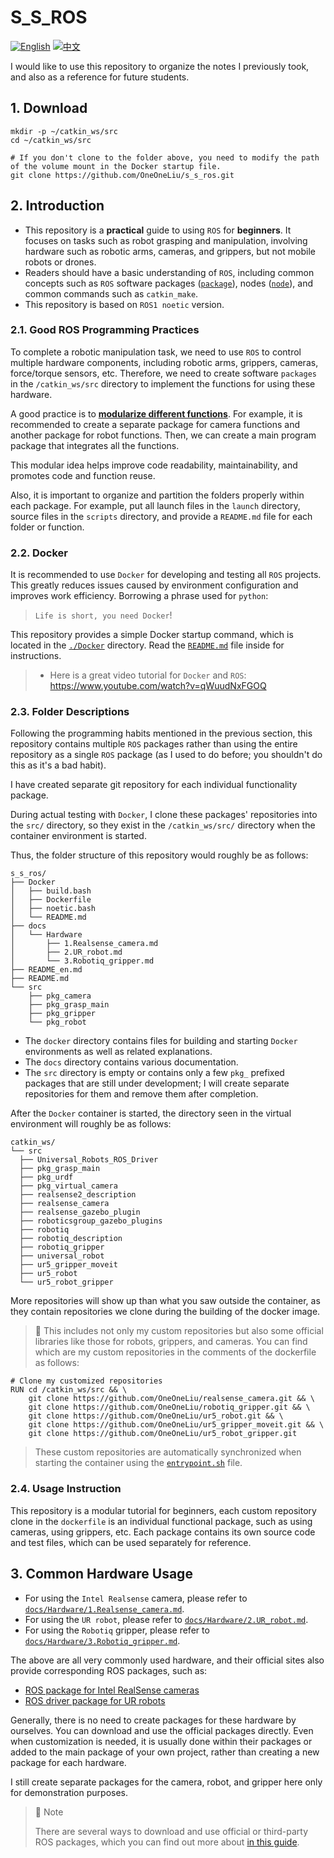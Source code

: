 # S_S_ROS

[![English](https://img.shields.io/badge/README-English-blue)](README_en.md)
[![中文](https://img.shields.io/badge/README-中文-orange)](README.md)

I would like to use this repository to organize the notes I previously took, and also as a reference for future students.

## 1. Download
```bash{.line-numbers}
mkdir -p ~/catkin_ws/src
cd ~/catkin_ws/src

# If you don't clone to the folder above, you need to modify the path of the volume mount in the Docker startup file.
git clone https://github.com/OneOneLiu/s_s_ros.git
```

## 2. Introduction

- This repository is a **practical** guide to using `ROS` for **beginners**. It focuses on tasks such as robot grasping and manipulation, involving hardware such as robotic arms, cameras, and grippers, but not mobile robots or drones.
- Readers should have a basic understanding of `ROS`, including common concepts such as `ROS` software packages ([`package`](https://wiki.ros.org/Packages)), nodes ([`node`](https://wiki.ros.org/ROS/Tutorials/UnderstandingNodes)), and common commands such as `catkin_make`.
- This repository is based on `ROS1 noetic` version.

### 2.1. Good ROS Programming Practices
To complete a robotic manipulation task, we need to use `ROS` to control multiple hardware components, including robotic arms, grippers, cameras, force/torque sensors, etc. Therefore, we need to create software `packages` in the `/catkin_ws/src` directory to implement the functions for using these hardware.

A good practice is to [**modularize different functions**](https://answers.ros.org/question/364674/how-to-properly-structure-a-ros-package/). For example, it is recommended to create a separate package for camera functions and another package for robot functions. Then, we can create a main program package that integrates all the functions.

This modular idea helps improve code readability, maintainability, and promotes code and function reuse.

Also, it is important to organize and partition the folders properly within each package. For example, put all launch files in the `launch` directory, source files in the `scripts` directory, and provide a `README.md` file for each folder or function.

### 2.2. Docker
It is recommended to use `Docker` for  developing and testing all `ROS` projects. This greatly reduces issues caused by environment configuration and improves work efficiency. Borrowing a phrase used for `python`:
> `Life is short, you need Docker`!

This repository provides a simple Docker startup command, which is located in the [`./Docker`](Docker) directory. Read the [`README.md`](Docker/README.md) file inside for instructions.

> - Here is a great video tutorial for `Docker` and `ROS`: https://www.youtube.com/watch?v=qWuudNxFGOQ

### 2.3. Folder Descriptions

Following the programming habits mentioned in the previous section, this repository contains multiple `ROS` packages rather than using the entire repository as a single `ROS` package (as I used to do before; you shouldn't do this as it's a bad habit).

I have created separate git repository for each individual functionality package.

During actual testing with `Docker`, I clone these packages' repositories into the `src/` directory, so they exist in the `/catkin_ws/src/` directory when the container environment is started.

Thus, the folder structure of this repository would roughly be as follows:

```bash{.line-numbers}
s_s_ros/
├── Docker
│   ├── build.bash
│   ├── Dockerfile
│   ├── noetic.bash
│   └── README.md
├── docs
│   └── Hardware
│       ├── 1.Realsense_camera.md
│       ├── 2.UR_robot.md
│       └── 3.Robotiq_gripper.md
├── README_en.md
├── README.md
└── src
    ├── pkg_camera
    ├── pkg_grasp_main
    ├── pkg_gripper
    └── pkg_robot
```

- The `docker` directory contains files for building and starting `Docker` environments as well as related explanations.
- The `docs` directory contains various documentation.
- The `src` directory is empty or contains only a few `pkg_` prefixed packages that are still under development; I will create separate repositories for them and remove them after completion.

After the `Docker` container is started, the directory seen in the virtual environment will roughly be as follows:

```bash{.line-numbers}
catkin_ws/
└── src
  ├── Universal_Robots_ROS_Driver
  ├── pkg_grasp_main
  ├── pkg_urdf
  ├── pkg_virtual_camera
  ├── realsense2_description
  ├── realsense_camera
  ├── realsense_gazebo_plugin
  ├── roboticsgroup_gazebo_plugins
  ├── robotiq
  ├── robotiq_description
  ├── robotiq_gripper
  ├── universal_robot
  ├── ur5_gripper_moveit
  ├── ur5_robot
  └── ur5_robot_gripper
```
More repositories will show up than what you saw outside the container, as they contain repositories we clone during the building of the docker image.

> :memo:
> This includes not only my custom repositories but also some official libraries like those for robots, grippers, and cameras. You can find which are my custom repositories in the comments of the dockerfile as follows:
```bash{.line-numbers}
# Clone my customized repositories
RUN cd /catkin_ws/src && \
    git clone https://github.com/OneOneLiu/realsense_camera.git && \
    git clone https://github.com/OneOneLiu/robotiq_gripper.git && \
    git clone https://github.com/OneOneLiu/ur5_robot.git && \
    git clone https://github.com/OneOneLiu/ur5_gripper_moveit.git && \
    git clone https://github.com/OneOneLiu/ur5_robot_gripper.git
```
> These custom repositories are automatically synchronized when starting the container using the [`entrypoint.sh`](docker/entrypoint.sh) file.

### 2.4. Usage Instruction
This repository is a modular tutorial for beginners, each custom repository clone in the `dockerfile` is an individual functional package, such as using cameras, using grippers, etc. Each package contains its own source code and test files, which can be used separately for reference.

## 3. Common Hardware Usage

- For using the `Intel Realsense` camera, please refer to [`docs/Hardware/1.Realsense_camera.md`](docs/Hardware/1.Realsense_camera.md).
- For using the `UR robot`, please refer to [`docs/Hardware/2.UR_robot.md`](docs/Hardware/2.UR_robot.md).
- For using the `Robotiq` gripper, please refer to [`docs/Hardware/3.Robotiq_gripper.md`](docs/Hardware/3.Robotiq_gripper.md).

The above are all very commonly used hardware, and their official sites also provide corresponding ROS packages, such as:

- [ROS package for Intel RealSense cameras](https://github.com/IntelRealSense/realsense-ros)
- [ROS driver package for UR robots](https://github.com/UniversalRobots/Universal_Robots_ROS_Driver)

Generally, there is no need to create packages for these hardware by ourselves. You can download and use the official packages directly. Even when customization is needed, it is usually done within their packages or added to the main package of your own project, rather than creating a new package for each hardware. 

I still create separate packages for the camera, robot, and gripper here only for demonstration purposes.

> :memo: Note
> 
>There are several ways to download and use official or third-party ROS packages, which you can find out more about [in this guide](docs/ROS_basics/install_ros_packages.md).